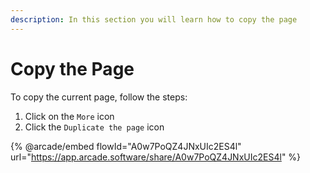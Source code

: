 ```yaml
---
description: In this section you will learn how to copy the page
---
```


# Copy the Page

To copy the current page, follow the steps:

1. Click on the `More` icon
2. Click the `Duplicate the page` icon&#x20;

{% @arcade/embed flowId="A0w7PoQZ4JNxUIc2ES4l" url="https://app.arcade.software/share/A0w7PoQZ4JNxUIc2ES4l" %}
